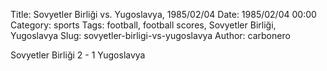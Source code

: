 Title: Sovyetler Birliği vs. Yugoslavya, 1985/02/04
Date: 1985/02/04 00:00
Category: sports
Tags: football, football scores, Sovyetler Birliği, Yugoslavya
Slug: sovyetler-birligi-vs-yugoslavya
Author: carbonero


Sovyetler Birliği 2 - 1 Yugoslavya
